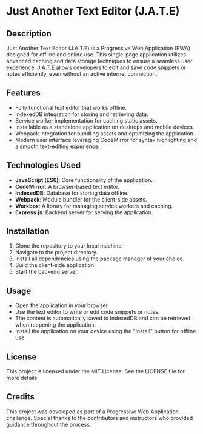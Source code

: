 # Just Another Text Editor (J.A.T.E)

## Description

Just Another Text Editor (J.A.T.E) is a Progressive Web Application (PWA) designed for offline and online use. This single-page application utilizes advanced caching and data storage techniques to ensure a seamless user experience. J.A.T.E allows developers to edit and save code snippets or notes efficiently, even without an active internet connection.

## Features

- Fully functional text editor that works offline.
- IndexedDB integration for storing and retrieving data.
- Service worker implementation for caching static assets.
- Installable as a standalone application on desktops and mobile devices.
- Webpack integration for bundling assets and optimizing the application.
- Modern user interface leveraging CodeMirror for syntax highlighting and a smooth text-editing experience.

## Technologies Used

- **JavaScript (ES6)**: Core functionality of the application.
- **CodeMirror**: A browser-based text editor.
- **IndexedDB**: Database for storing data offline.
- **Webpack**: Module bundler for the client-side assets.
- **Workbox**: A library for managing service workers and caching.
- **Express.js**: Backend server for serving the application.

## Installation

1. Clone the repository to your local machine.
2. Navigate to the project directory.
3. Install all dependencies using the package manager of your choice.
4. Build the client-side application.
5. Start the backend server.

## Usage

- Open the application in your browser.
- Use the text editor to write or edit code snippets or notes.
- The content is automatically saved to IndexedDB and can be retrieved when reopening the application.
- Install the application on your device using the "Install" button for offline use.

## License

This project is licensed under the MIT License. See the LICENSE file for more details.

## Credits

This project was developed as part of a Progressive Web Application challenge. Special thanks to the contributors and instructors who provided guidance throughout the process.
